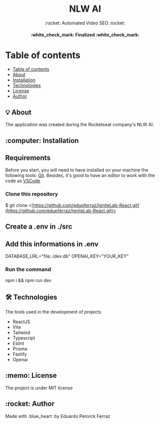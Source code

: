 <h1 align="center">NLW AI </h1>
<p align="center"> :rocket: Automated Video SEO :rocket:</p>

<h4 align="center"> 
	:white_check_mark:  Finalized  :white_check_mark:
</h4>

Table of contents
=================
   * [Table of contents](#table-of-contents)
   * [About](#about)
   * [Installation](#installation)
   * [Technologies](#technologies)
   * [License](#license)
   * [Author](#author)


<h2 id="about"> 💡 About </h2> 

<p>The application was created during the Rocketseat company's NLW AI.</p>

<h2 id="installation"> :computer: Installation </h2> 

## Requirements

Before you start, you will need to have installed on your machine the following tools:
[Git](https://git-scm.com). 
Besides, it's good to have an editor to work with the code as [VSCode](https://code.visualstudio.com/)

### Clone this repository
$ git clone <[https://github.com/edupferraz/IgniteLab-React.git](https://github.com/edupferraz/IgniteLab-React.git)>

## Create a .env in ./src

## Add this informations in .env

  DATABASE_URL="file:./dev.db"
  OPENAI_KEY="YOUR_KEY"

### Run the command

npm i && npm run dev



<h2 id="technologies"> 🛠️ Technologies </h2> 

<p>The tools used in the development of projects</p>

- ReactJS
- Vite
- Tailwind
- Typescript
- Eslint
- Prisma
- Fastify
- Openai

<h2 id="license"> :memo: License </h2> 

<p> The project is under MIT license </p>


<h2 id="author"> :rocket:  Author </h2>  

<p> Made with :blue_heart: by Eduardo Perorck Ferraz </p>
